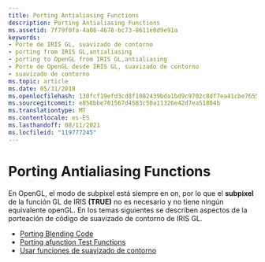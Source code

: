 ```yaml
---
title: Porting Antialiasing Functions
description: Porting Antialiasing Functions
ms.assetid: 7f79f0fa-4a08-4678-bc73-8611e8d9e91a
keywords:
- Porte de IRIS GL, suavizado de contorno
- porting from IRIS GL,antialiasing
- porting to OpenGL from IRIS GL,antialiasing
- Porte de OpenGL desde IRIS GL, suavizado de contorno
- suavizado de contorno
ms.topic: article
ms.date: 05/31/2018
ms.openlocfilehash: 130fcf19efd3cd8f1082439bda1bd9c9702c8df7ea41cbe7655828a92e6cc9f4
ms.sourcegitcommit: e858bbe701567d4583c50a11326e42d7ea51804b
ms.translationtype: MT
ms.contentlocale: es-ES
ms.lasthandoff: 08/11/2021
ms.locfileid: "119777245"
---
```

# <a name="porting-antialiasing-functions"></a>Porting Antialiasing Functions

En OpenGL, el modo de subpixel está siempre en on, por lo que el **subpixel** de la función GL de IRIS **(TRUE)** no es necesario y no tiene ningún equivalente openGL. En los temas siguientes se describen aspectos de la porteación de código de suavizado de contorno de IRIS GL.

-   [Porting Blending Code](porting-blending-code.md)
-   [Porting afunction Test Functions](porting-afunction-test-functions.md)
-   [Usar funciones de suavizado de contorno](using-antialiasing-functions.md)

 

 




